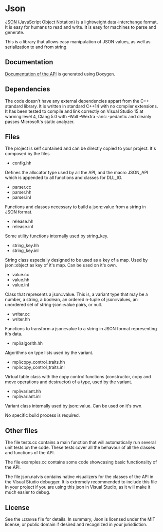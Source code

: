 # Json

[JSON][json-org] (JavaScript Object Notation) is a lightweight data-interchange format. It is easy for humans to read and write. It is easy for machines to parse and generate.

[json-org]: http://json.org/

This is a library that allows easy manipulation of JSON values, as well as serialization to and from string.

## Documentation

[Documentation of the API][doc-link] is generated using Doxygen.

[doc-link]: https://lugruf.github.io/Json/docs/index.html

## Dependencies

The code doesn't have any external dependencies appart from the C++ standard library. It is written in standard C++14 with no compiler extensions. It has been tested to compile and link correctly on Visual Studio 15 at warning level 4, Clang 5.0 with -Wall -Wextra -ansi -pedantic and cleanly passes Microsoft's static analyzer.

## Files

The project is self contained and can be directly copied to your project. It's composed by the files

  - config.hh

Defines the allocator type used by all the API, and the macro JSON_API which is appended to all functions and classes for DLL_IO.
  - parser.cc
  - parser.hh
  - parser.inl
  
  Functions and classes necessary to build a json::value from a string in JSON format.
  - release.hh
  - release.inl

Some utility functions internally used by string_key.
  - string_key.hh
  - string_key.inl

String class especially designed to be used as a key of a map. Used by json::object as key of it's map. Can be used on it's own.
  - value.cc
  - value.hh
  - value.inl

Class that represents a json::value. This is, a variant type that may be a number, a string, a boolean, an ordered n-tuple of json::values, an unordered set of string-json::value pairs, or null.
  - writer.cc
  - writer.hh

Functions to transform a json::value to a string in JSON format representing it's data.
  - mpl\algorith.hh

Algorithms on type lists used by the variant.
  - mpl\copy_control_traits.hh
  - mpl\copy_control_traits.inl

Virtual table class with the copy control functions (constructor, copy and move operations and destructor) of a type, used by the variant.
  - mpl\variant.hh
  - mpl\variant.inl

Variant class internally used by json::value. Can be used on it's own.
	
No specific build process is required.

## Other files

The file tests.cc contains a main function that will automatically run several unit tests on the code. These tests cover all the behavour of all the classes and functions of the API.

The file examples.cc contains some code showcasing basic functionality of the API.

The file json.natvis contains native visualizers for the classes of the API in the Visual Studio debugger. It is extremely recommended to include this file in your project if you are using this json in Visual Studio, as it will make it much easier to debug.

## License

See the `LICENSE` file for details. In summary, Json is licensed under the MIT license, or public domain if desired and recognized in your jurisdiction.
